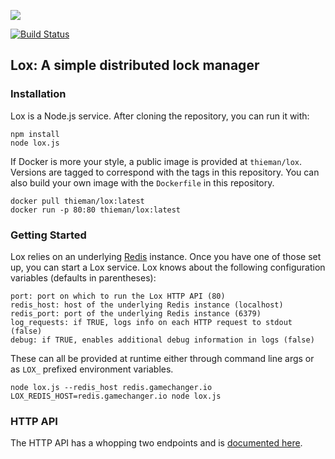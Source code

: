 ![](http://i.imgur.com/M6O2YgB.png)

[![Build Status](https://travis-ci.org/gamechanger/lox.svg?branch=master)](https://travis-ci.org/gamechanger/lox)

## Lox: A simple distributed lock manager

### Installation

Lox is a Node.js service. After cloning the repository, you can run it with:

```
npm install
node lox.js
```

If Docker is more your style, a public image is provided at `thieman/lox`. Versions are tagged to correspond with the tags in this repository. You can also build your own image with the `Dockerfile` in this repository.

```
docker pull thieman/lox:latest
docker run -p 80:80 thieman/lox:latest
```

### Getting Started

Lox relies on an underlying [Redis](http://redis.io/) instance. Once you have one of those set up, you can start a Lox service. Lox knows about the following configuration variables (defaults in parentheses):

```
port: port on which to run the Lox HTTP API (80)
redis_host: host of the underlying Redis instance (localhost)
redis_port: port of the underlying Redis instance (6379)
log_requests: if TRUE, logs info on each HTTP request to stdout (false)
debug: if TRUE, enables additional debug information in logs (false)
```

These can all be provided at runtime either through command line args or as `LOX_` prefixed environment variables.

```
node lox.js --redis_host redis.gamechanger.io
LOX_REDIS_HOST=redis.gamechanger.io node lox.js
```

### HTTP API

The HTTP API has a whopping two endpoints and is [documented here](http://gamechanger.github.io/lox/docs/api.html).
